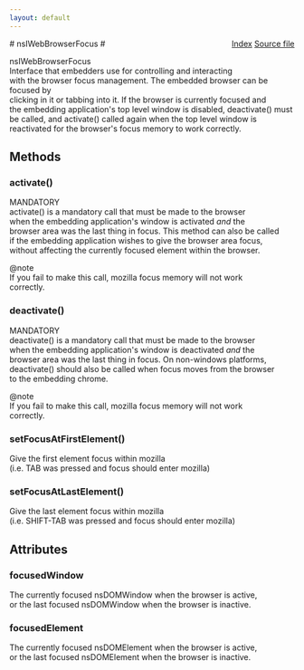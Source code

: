 ```yaml
---
layout: default
---
```

<div class='links' style='float:right'><a href="../index.html">Index</a>
<a href="http://dxr.mozilla.org/mozilla-central/source/embedding/browser/nsIWebBrowserFocus.idl">Source file</a>
</div>
# nsIWebBrowserFocus #
  
nsIWebBrowserFocus  
Interface that embedders use for controlling and interacting  
with the browser focus management. The embedded browser can be focused by  
clicking in it or tabbing into it. If the browser is currently focused and  
the embedding application's top level window is disabled, deactivate() must  
be called, and activate() called again when the top level window is  
reactivated for the browser's focus memory to work correctly.  
  

## Methods ##

### activate() ###
  
MANDATORY  
activate() is a mandatory call that must be made to the browser  
when the embedding application's window is activated *and* the   
browser area was the last thing in focus.  This method can also be called  
if the embedding application wishes to give the browser area focus,  
without affecting the currently focused element within the browser.  
  
@note  
If you fail to make this call, mozilla focus memory will not work  
correctly.  
  

### deactivate() ###
  
MANDATORY  
deactivate() is a mandatory call that must be made to the browser  
when the embedding application's window is deactivated *and* the  
browser area was the last thing in focus.  On non-windows platforms,  
deactivate() should also be called when focus moves from the browser  
to the embedding chrome.  
  
@note  
If you fail to make this call, mozilla focus memory will not work  
correctly.  
  

### setFocusAtFirstElement() ###
  
Give the first element focus within mozilla  
(i.e. TAB was pressed and focus should enter mozilla)  
  

### setFocusAtLastElement() ###
  
Give the last element focus within mozilla  
(i.e. SHIFT-TAB was pressed and focus should enter mozilla)  
  

## Attributes ##

### focusedWindow ###
  
The currently focused nsDOMWindow when the browser is active,  
or the last focused nsDOMWindow when the browser is inactive.  
  

### focusedElement ###
  
The currently focused nsDOMElement when the browser is active,  
or the last focused nsDOMElement when the browser is inactive.  
  
